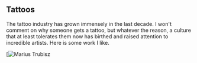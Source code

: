 ## Tattoos

The tattoo industry has grown immensely in the last decade. I won't comment on why someone gets a tattoo, but whatever the reason, a culture that at least tolerates them now has birthed and raised attention to incredible artists. Here is some work I like.

[![Marius Trubisz](https://scene360.com/art/108905/mariusz-trubisz/)
